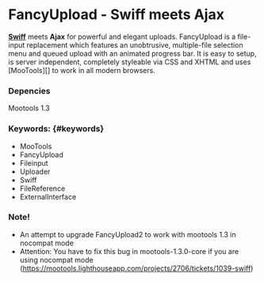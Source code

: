 FancyUpload - Swiff meets Ajax
========================

**[Swiff](http://www.adobe.com/products/flashplayer/)** meets **Ajax** for powerful and elegant uploads.
FancyUpload is a file-input replacement which features an unobtrusive, multiple-file selection
menu and queued upload with an animated progress bar. It is easy to setup, is server independent,
completely styleable via CSS and XHTML and uses [MooTools][] to work in all modern browsers.

### Depencies
  Mootools 1.3

### Keywords: {#keywords}

- MooTools
- FancyUpload
- Fileinput
- Uploader
- Swiff
- FileReference
- ExternalInterface

### Note!
* An attempt to upgrade FancyUpload2 to work with mootools 1.3 in nocompat mode
* Attention: You have to fix this bug in mootools-1.3.0-core if you are using nocompat mode (https://mootools.lighthouseapp.com/projects/2706/tickets/1039-swiff)